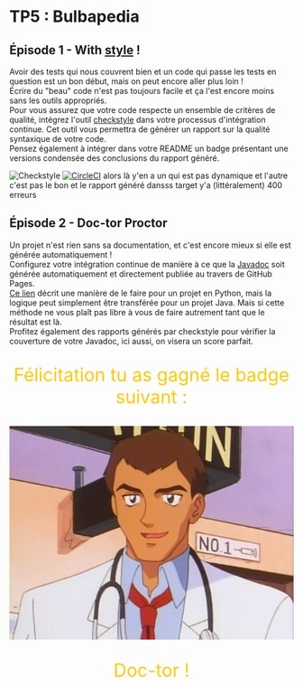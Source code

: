 # TP5 : Bulbapedia

## Épisode 1 - With [style](https://i.pinimg.com/600x315/db/05/76/db057671463a0705fed6c71c8e3c3b4f.jpg) !

Avoir des tests qui nous couvrent bien et un code qui passe les tests en question est un bon début, mais on peut encore aller plus loin !  
Écrire du "beau" code n'est pas toujours facile et ça l'est encore moins sans les outils appropriés.  
Pour vous assurez que votre code respecte un ensemble de critères de qualité, intégrez l'outil [checkstyle](https://checkstyle.sourceforge.io/) dans votre processus d'intégration continue. Cet outil vous permettra de générer un rapport sur la qualité syntaxique de votre code.  
Pensez également à intégrer dans votre README un badge présentant une versions condensée des conclusions du rapport généré.  

![Checkstyle](https://img.shields.io/badge/checkstyle-passing-brightgreen)
[![CircleCI](https://dl.circleci.com/status-badge/img/gh/SEGHIRSamy/ceri-m1-techniques-de-test/tree/master.svg?style=svg)](https://dl.circleci.com/status-badge/redirect/gh/SEGHIRSamy/ceri-m1-techniques-de-test/tree/master)
alors là y'en a un qui est pas dynamique et l'autre c'est pas le bon
et le rapport généré dansss target y'a (littéralement) 400 erreurs
## Épisode 2 - Doc-tor Proctor

Un projet n'est rien sans sa documentation, et c'est encore mieux si elle est générée automatiquement !  
Configurez votre intégration continue de manière à ce que la [Javadoc](https://www.oracle.com/java/technologies/javase/javadoc-tool.html) soit générée automatiquement et directement publiée au travers de GitHub Pages.  
[Ce lien](https://circleci.com/blog/deploying-documentation-to-github-pages-with-continuous-integration/) décrit une manière de le faire pour un projet en Python, mais la logique peut simplement être transférée pour un projet Java. Mais si cette méthode ne vous plaît pas libre à vous de faire autrement tant que le résultat est là.  
Profitez également des rapports générés par checkstyle pour vérifier la couverture de votre Javadoc, ici aussi, on visera un score parfait.

<p align="center" style="color: #ffcb05; font-size: 2rem;">
Félicitation tu as gagné le badge suivant :
</p>
<p align="center">
    <img
        alt="Dessin de Dr. Proctor"
        src="images/doctor_proctor.jpg"
        title="Doc-tor !"
    />
</p>
<p align="center" style="color: #ffcb05; font-size: 2rem;">
Doc-tor !
</p>
